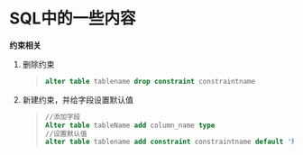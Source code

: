 # SQL中的一些内容

**约束相关**

1. 删除约束

   > ```sql
   > alter table tablename drop constraint constraintname
   > ```

2. 新建约束，并给字段设置默认值

   > ```sql
   > //添加字段
   > Alter table tableName add column_name type 
   > //设置默认值
   > alter table tablename add constraint constraintname default '默认值' for 字段名
   > ```


